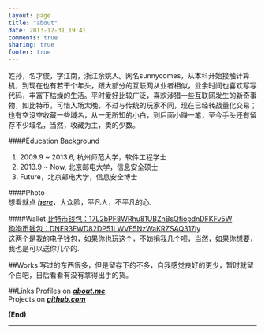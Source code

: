 ```yaml
---
layout: page
title: "about"
date: 2013-12-31 19:41
comments: true
sharing: true
footer: true
---
```


姓孙，名才俊，字江南，浙江余姚人。网名sunnycomes，从本科开始接触计算机，到现在也有若干个年头，跟大部分的互联网从业者相似，业余时间也喜欢写写代码，丰富下枯燥的生活。平时爱好比较广泛，喜欢涉猎一些互联网发生的新奇事物，如比特币，可惜入场太晚，不过与传统的玩家不同，现在已经转战量化交易；也有空没空收藏一些域名，从一无所知的小白，到后面小赚一笔，至今手头还有留存不少域名，当然，收藏为主，卖的少数。



####Education Background
1. 2009.9 ~ 2013.6, 杭州师范大学，软件工程学士
1. 2013.9 ~ Now, 北京邮电大学，信息安全硕士
1. Future，北京邮电大学，信息安全博士

####Photo  
想看就点 ***[here](/static/img/me.png)***，大众脸，平凡人，不平凡的心.

####Wallet
<a href="https://blockchain.info/address/17L2bPF8WRhu81UBZnBsQfiopdnDFKFv5W" target="_blank">比特币钱包：17L2bPF8WRhu81UBZnBsQfiopdnDFKFv5W</a>  
<a href="https://dogechain.info/address/DNFR3FWD82DP51LWVF5NzWaKRZSAQ317iy" target="_blank">狗狗币钱包：DNFR3FWD82DP51LWVF5NzWaKRZSAQ317iy</a>  
这两个是我的电子钱包，如果你也玩这个，不妨捐我几个呗，当然，如果你想要，我也是可以送你几个的.

##Works
写过的东西很多，但是留存下的不多，自我感觉良好的更少，暂时就留个白吧，日后看看有没有拿得出手的货。

##Links
Profiles on ***[about.me](http://www.about.me/sunnycomes)***  
Projects on ***[github.com](http://www.github.com/sunnycomes)***


**(End)**

-----------------
<br/>
